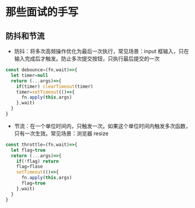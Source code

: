 <!--
 * @Author: your name
 * @Date: 2020-05-27 01:52:00
 * @LastEditTime: 2020-05-27 02:09:07
 * @LastEditors: Please set LastEditors
 * @Description: In User Settings Edit
 * @FilePath: \vuepress-blog\docs\blog\Other-Library\那些面试的手写.md
--> 
# 那些面试的手写
## 防抖和节流
- 防抖：将多次高频操作优化为最后一次执行，常见场景：input 框输入，只在输入完成后才触发。防止多次提交按钮，只执行最后提交的一次

```js
const debounce=(fn,wait)=>{
  let timer=null
  return (...args)=>{
    if(timer) clearTimeout(timer)
    timer=setTimeout(()=>{
      fn.apply(this,args)
    },wait)
  }
}
```
- 节流：在一个单位时间内，只触发一次。如果这个单位时间内触发多次函数，只有一次生效。常见场景：浏览器 resize

```js
const throttle=(fn,wait)=>{
  let flag=true
  return (...args)=>{
    if(!flag) return
    flag=flase
    setTimeout(()=>{
      fn.apply(this,args)
      flag=true
    },wait)
  }
}
  
